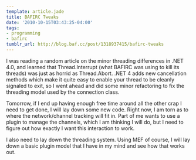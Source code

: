 ```yaml
---
template: article.jade
title: BAFIRC Tweaks
date: '2010-10-15T03:43:25-04:00'
tags:
- programming
- bafirc
tumblr_url: http://blog.baf.cc/post/1318937415/bafirc-tweaks
---
```

I was reading a random article on the minor threading differences in .NET 4.0, and learned that Thread.Interrupt (what BAFIRC was using to kill its threads) was just as horrid as Thread.Abort. .NET 4 adds new cancellation methods which make it quite easy to enable your thread to be cleanly signaled to exit, so I went ahead and did some minor refactoring to fix the threading model used by the connection class.

Tomorrow, if I end up having enough free time around all the other crap I need to get done, I will lay down some new code. Right now, I am torn as to where the network/channel tracking will fit in. Part of me wants to use a plugin to manage the channels, which I am thinking I will do, but I need to figure out how exactly I want this interaction to work.

I also need to lay down the threading system. Using MEF of course, I will lay down a basic plugin model that I have in my mind and see how that works out.